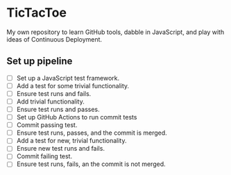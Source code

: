 # TicTacToe

My own repository to learn GitHub tools, dabble in JavaScript, and play with ideas of Continuous Deployment.

## Set up pipeline

- [ ] Set up a JavaScript test framework.
- [ ] Add a test for some trivial functionality.
- [ ] Ensure test runs and fails.
- [ ] Add trivial functionality.
- [ ] Ensure test runs and passes.
- [ ] Set up GitHub Actions to run commit tests
- [ ] Commit passing test.
- [ ] Ensure test runs, passes, and the commit is merged.
- [ ] Add a test for new, trivial functionality.
- [ ] Ensure new test runs and fails.
- [ ] Commit failing test.
- [ ] Ensure test runs, fails, an the commit is not merged.
